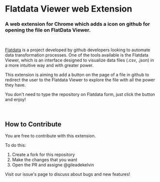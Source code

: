 # Flatdata Viewer web Extension

### A web extension for Chrome which adds a icon on github for opening the file on FlatData Viewer.

<br>

[Flatdata](https://octo.github.com/projects/flat-data) is a project developed by github developers looking to automate data transformation processes. One of the tools available is the Flatdata Viewer, which is an interface designed to visualize data files (.csv, .json) in a more intuitive way and with greater power. 

This extension is aiming to add a button on the page of a file in github to redirect the user to the Flatdata Viewer to explore the file with all the power they have.

You don't need to type the repository on Flatdata form, just click the button and enjoy!

<br>

## How to Contribute

You are free to contribute with this extension.

To do this:

1. Create a fork for this repository
2. Make the changes that you want
3. Open the PR and assigne @gileadekelvin

Visit our issue's page to discuss about bugs and new features!
